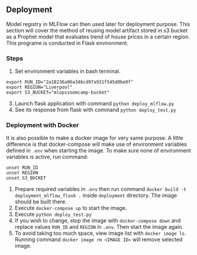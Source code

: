 ## **Deployment**

Model registry in MLFlow can then used later for deployment purpose. This section will cover the method of reusing model artifact stored in s3 bucket as a Prophet model that evaluates trend of house prices in a certain region. This programe is conducted in Flask environment.

### **Steps**
1) Set environment variables in bash terminal.
```
export RUN_ID="2a18236a06a346cd97a931f545d0be0f"
export REGION="Liverpool"
export S3_BUCKET="mlopszoomcamp-bucket"
```
3) Launch flask application with command `python deploy_mlflow.py`
4) See its response from flask with command `python deploy_test.py`

### **Deployment with Docker**
It is also possible to make a docker image for very same purpose. A little difference is that docker-compose will make use of environment variables defined in `.env` when starting the image. To make sure none of environment variables is active, run command:
```
unset RUN_ID
unset REGION
unset S3_BUCKET
```

1) Prepare required variables in `.env` then run command `docker build -t deployment_mlflow_flask .` inside `deployment` directory. The image should be built there.
2) Execute `docker-compose up` to start the image.
3) Execute `python deploy_test.py`
4) If you wish to change, stop the image with `docker-compose down` and replace values `RUN_ID` and `REGION` in `.env`. Then start the image again.
5) To avoid taking too much space, view image list with `docker image ls`. Running command `docker image rm <IMAGE ID>` will remove selected image.

